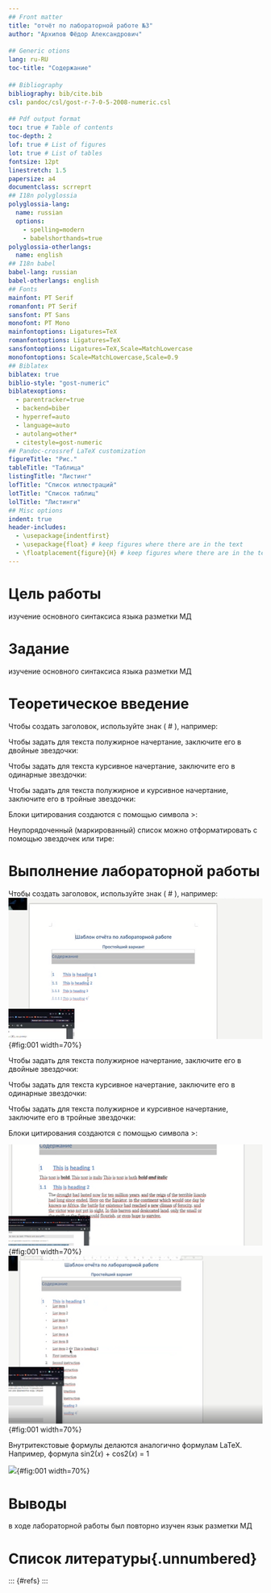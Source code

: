 ```yaml
---
## Front matter
title: "отчёт по лабораторной работе №3"
author: "Архипов Фёдор Александрович"

## Generic otions
lang: ru-RU
toc-title: "Содержание"

## Bibliography
bibliography: bib/cite.bib
csl: pandoc/csl/gost-r-7-0-5-2008-numeric.csl

## Pdf output format
toc: true # Table of contents
toc-depth: 2
lof: true # List of figures
lot: true # List of tables
fontsize: 12pt
linestretch: 1.5
papersize: a4
documentclass: scrreprt
## I18n polyglossia
polyglossia-lang:
  name: russian
  options:
	- spelling=modern
	- babelshorthands=true
polyglossia-otherlangs:
  name: english
## I18n babel
babel-lang: russian
babel-otherlangs: english
## Fonts
mainfont: PT Serif
romanfont: PT Serif
sansfont: PT Sans
monofont: PT Mono
mainfontoptions: Ligatures=TeX
romanfontoptions: Ligatures=TeX
sansfontoptions: Ligatures=TeX,Scale=MatchLowercase
monofontoptions: Scale=MatchLowercase,Scale=0.9
## Biblatex
biblatex: true
biblio-style: "gost-numeric"
biblatexoptions:
  - parentracker=true
  - backend=biber
  - hyperref=auto
  - language=auto
  - autolang=other*
  - citestyle=gost-numeric
## Pandoc-crossref LaTeX customization
figureTitle: "Рис."
tableTitle: "Таблица"
listingTitle: "Листинг"
lofTitle: "Список иллюстраций"
lotTitle: "Список таблиц"
lolTitle: "Листинги"
## Misc options
indent: true
header-includes:
  - \usepackage{indentfirst}
  - \usepackage{float} # keep figures where there are in the text
  - \floatplacement{figure}{H} # keep figures where there are in the text
---
```


# Цель работы

изучение основного синтаксиса языка разметки МД

# Задание

изучение основного синтаксиса языка разметки МД

# Теоретическое введение


Чтобы создать заголовок, используйте знак ( # ), например:

Чтобы задать для текста полужирное начертание, заключите его в двойные звездочки:

Чтобы задать для текста курсивное начертание, заключите его в одинарные звездочки:

Чтобы задать для текста полужирное и курсивное начертание, заключите его в тройные
звездочки:

Блоки цитирования создаются с помощью символа >:

Неупорядоченный (маркированный) список можно отформатировать с помощью звездочек или тире:


# Выполнение лабораторной работы
Чтобы создать заголовок, используйте знак ( # ), например:
![](image/Screenshot_40.png){#fig:001 width=70%}

Чтобы задать для текста полужирное начертание, заключите его в двойные звездочки:

Чтобы задать для текста курсивное начертание, заключите его в одинарные звездочки:

Чтобы задать для текста полужирное и курсивное начертание, заключите его в тройные
звездочки:

Блоки цитирования создаются с помощью символа >:

![](image/Screenshot_41.png){#fig:001 width=70%}
![](image/Screenshot_42.png){#fig:001 width=70%}

Внутритекстовые формулы делаются аналогично формулам LaTeX. Например, формула
sin2(𝑥) + cos2(𝑥) = 1

![](image/Screenshot_43.png){#fig:001 width=70%}

# Выводы

в ходе лабораторной работы был повторно изучен язык разметки МД

# Список литературы{.unnumbered}

::: {#refs}
:::
